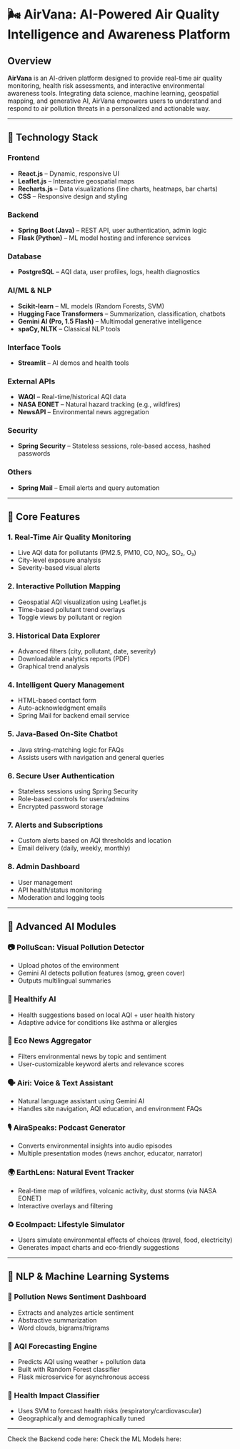 # 🌬️ AirVana: AI-Powered Air Quality Intelligence and Awareness Platform

## Overview

**AirVana** is an AI-driven platform designed to provide real-time air quality monitoring, health risk assessments, and interactive environmental awareness tools. Integrating data science, machine learning, geospatial mapping, and generative AI, AirVana empowers users to understand and respond to air pollution threats in a personalized and actionable way.

---

## 🔧 Technology Stack

### Frontend
- **React.js** – Dynamic, responsive UI
- **Leaflet.js** – Interactive geospatial maps
- **Recharts.js** – Data visualizations (line charts, heatmaps, bar charts)
- **CSS** – Responsive design and styling

### Backend
- **Spring Boot (Java)** – REST API, user authentication, admin logic
- **Flask (Python)** – ML model hosting and inference services

### Database
- **PostgreSQL** – AQI data, user profiles, logs, health diagnostics

### AI/ML & NLP
- **Scikit-learn** – ML models (Random Forests, SVM)
- **Hugging Face Transformers** – Summarization, classification, chatbots
- **Gemini AI (Pro, 1.5 Flash)** – Multimodal generative intelligence
- **spaCy, NLTK** – Classical NLP tools

### Interface Tools
- **Streamlit** – AI demos and health tools

### External APIs
- **WAQI** – Real-time/historical AQI data
- **NASA EONET** – Natural hazard tracking (e.g., wildfires)
- **NewsAPI** – Environmental news aggregation

### Security
- **Spring Security** – Stateless sessions, role-based access, hashed passwords

### Others
- **Spring Mail** – Email alerts and query automation

---

## 🌟 Core Features

### 1. Real-Time Air Quality Monitoring
- Live AQI data for pollutants (PM2.5, PM10, CO, NO₂, SO₂, O₃)
- City-level exposure analysis
- Severity-based visual alerts

### 2. Interactive Pollution Mapping
- Geospatial AQI visualization using Leaflet.js
- Time-based pollutant trend overlays
- Toggle views by pollutant or region

### 3. Historical Data Explorer
- Advanced filters (city, pollutant, date, severity)
- Downloadable analytics reports (PDF)
- Graphical trend analysis

### 4. Intelligent Query Management
- HTML-based contact form
- Auto-acknowledgment emails
- Spring Mail for backend email service

### 5. Java-Based On-Site Chatbot
- Java string-matching logic for FAQs
- Assists users with navigation and general queries

### 6. Secure User Authentication
- Stateless sessions using Spring Security
- Role-based controls for users/admins
- Encrypted password storage

### 7. Alerts and Subscriptions
- Custom alerts based on AQI thresholds and location
- Email delivery (daily, weekly, monthly)

### 8. Admin Dashboard
- User management
- API health/status monitoring
- Moderation and logging tools

---

## 🤖 Advanced AI Modules

### 📷 PolluScan: Visual Pollution Detector
- Upload photos of the environment
- Gemini AI detects pollution features (smog, green cover)
- Outputs multilingual summaries

### 🧠 Healthify AI
- Health suggestions based on local AQI + user health history
- Adaptive advice for conditions like asthma or allergies

### 📰 Eco News Aggregator
- Filters environmental news by topic and sentiment
- User-customizable keyword alerts and relevance scores

### 🗣️ Airi: Voice & Text Assistant
- Natural language assistant using Gemini AI
- Handles site navigation, AQI education, and environment FAQs

### 🎙️ AiraSpeaks: Podcast Generator
- Converts environmental insights into audio episodes
- Multiple presentation modes (news anchor, educator, narrator)

### 🌍 EarthLens: Natural Event Tracker
- Real-time map of wildfires, volcanic activity, dust storms (via NASA EONET)
- Interactive overlays and filtering

### ♻️ EcoImpact: Lifestyle Simulator
- Users simulate environmental effects of choices (travel, food, electricity)
- Generates impact charts and eco-friendly suggestions

---

## 🧬 NLP & Machine Learning Systems

### 🧾 Pollution News Sentiment Dashboard
- Extracts and analyzes article sentiment
- Abstractive summarization
- Word clouds, bigrams/trigrams

### 🔮 AQI Forecasting Engine
- Predicts AQI using weather + pollution data
- Built with Random Forest classifier
- Flask microservice for asynchronous access

### 🏥 Health Impact Classifier
- Uses SVM to forecast health risks (respiratory/cardiovascular)
- Geographically and demographically tuned

-----

Check the Backend code here: 
Check the ML Models here: 


